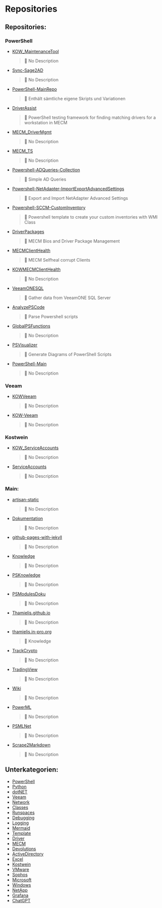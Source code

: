 # Repositories

## Repositories:
### PowerShell
- [KOW_MaintenanceTool](https://github.com/KOWThamielis/KOW_MaintenanceTool)
	> :memo: No Description
- [Sync-Sage2AD](https://github.com/KOWThamielis/Sync-Sage2AD)
	> :memo: No Description
- [PowerShell-MainRepo](https://github.com/KOWThamielis/PowerShell-MainRepo)
	> :memo: Enthält sämtliche eigene Skripts und Variationen
- [DriverAssist](https://github.com/Thamielis/DriverAssist)
	> :memo: PowerShell testing framework for finding matching drivers for a workstation in MECM
- [MECM_DriverMgmt](https://github.com/Thamielis/MECM_DriverMgmt)
	> :memo: No Description
- [MECM_TS](https://github.com/Thamielis/MECM_TS)
	> :memo: No Description
- [Powershell-ADQueries-Collection](https://github.com/Thamielis/Powershell-ADQueries-Collection)
	> :memo: Simple AD Queries
- [Powershell-NetAdapter-ImportExportAdvancedSettings](https://github.com/Thamielis/Powershell-NetAdapter-ImportExportAdvancedSettings)
	> :memo: Export and Import NetAdapter Advanced Settings
- [Powershell-SCCM-CustomInventory](https://github.com/Thamielis/Powershell-SCCM-CustomInventory)
	> :memo: Powershell template to create your custom inventories with WMI Class
- [DriverPackages](https://github.com/In-Pro-Org/DriverPackages)
	> :memo: MECM Bios and Driver Package Management
- [MECMClientHealth](https://github.com/In-Pro-Org/MECMClientHealth)
	> :memo: MECM Selfheal corrupt Clients
- [KOWMECMClientHealth](https://github.com/In-Pro-Org/KOWMECMClientHealth)
	> :memo: No Description
- [VeeamONESQL](https://github.com/In-Pro-Org/VeeamONESQL)
	> :memo: Gather data from VeeamONE SQL Server
- [AnalyzePSCode](https://github.com/In-Pro-Org/AnalyzePSCode)
	> :memo: Parse Powershell scripts
- [GlobalPSFunctions](https://github.com/In-Pro-Org/GlobalPSFunctions)
	> :memo: No Description
- [PSVisualizer](https://github.com/In-Pro-Org/PSVisualizer)
	> :memo: Generate Diagrams of PowerShell Scripts
- [PowerShell-Main](https://github.com/In-Pro-Org/PowerShell-Main)
	> :memo: No Description
### Veeam
- [KOWVeeam](https://github.com/KOWThamielis/KOWVeeam)
	> :memo: No Description
- [KOW-Veeam](https://github.com/In-Pro-Org/KOW-Veeam)
	> :memo: No Description
### Kostwein
- [KOW_ServiceAccounts](https://github.com/KOWThamielis/KOW_ServiceAccounts)
	> :memo: No Description
- [ServiceAccounts](https://github.com/In-Pro-Org/ServiceAccounts)
	> :memo: No Description
### Main:
- [artisan-static](https://github.com/Thamielis/artisan-static)
	> :memo: No Description
- [Dokumentation](https://github.com/Thamielis/Dokumentation)
	> :memo: No Description
- [github-pages-with-jekyll](https://github.com/Thamielis/github-pages-with-jekyll)
	> :memo: No Description
- [Knowledge](https://github.com/Thamielis/Knowledge)
	> :memo: No Description
- [PSKnowledge](https://github.com/Thamielis/PSKnowledge)
	> :memo: No Description
- [PSModulesDoku](https://github.com/Thamielis/PSModulesDoku)
	> :memo: No Description
- [Thamielis.github.io](https://github.com/Thamielis/Thamielis.github.io)
	> :memo: No Description
- [thamielis.in-pro.org](https://github.com/Thamielis/thamielis.in-pro.org)
	> :memo: Knowledge
- [TrackCrypto](https://github.com/Thamielis/TrackCrypto)
	> :memo: No Description
- [TradingView](https://github.com/Thamielis/TradingView)
	> :memo: No Description
- [Wiki](https://github.com/Thamielis/Wiki)
	> :memo: No Description
- [PowerML](https://github.com/In-Pro-Org/PowerML)
	> :memo: No Description
- [PSMLNet](https://github.com/In-Pro-Org/PSMLNet)
	> :memo: No Description
- [Scrape2Markdown](https://github.com/In-Pro-Org/Scrape2Markdown)
	> :memo: No Description

## Unterkategorien:
- [PowerShell](PowerShell.md)
- [Python](Python.md)
- [dotNET](dotNET.md)
- [Veeam](Veeam.md)
- [Network](Network.md)
- [Classes](Classes.md)
- [Runspaces](Runspaces.md)
- [Debugging](Debugging.md)
- [Logging](Logging.md)
- [Mermaid](Mermaid.md)
- [Template](Template.md)
- [Driver](Driver.md)
- [MECM](MECM.md)
- [Devolutions](Devolutions.md)
- [ActiveDirectory](ActiveDirectory.md)
- [Excel](Excel.md)
- [Kostwein](Kostwein.md)
- [VMware](VMware.md)
- [Sophos](Sophos.md)
- [Microsoft](Microsoft.md)
- [Windows](Windows.md)
- [NetApp](NetApp.md)
- [Grafana](Grafana.md)
- [ChatGPT](ChatGPT.md)

